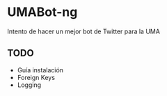 # UMABot-ng
Intento de hacer un mejor bot de Twitter para la UMA

## TODO
* Guía instalación
* Foreign Keys
* Logging
